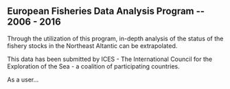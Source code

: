   ## European Fisheries Data Analysis Program -- 2006 - 2016

  Through the utilization of this program, in-depth analysis of the status of the fishery stocks in the Northeast Altantic can be extrapolated. 
  
  This data has been submitted by ICES - The International Council for the Exploration of the Sea - a coalition of participating countries. 
  
  As a user...
